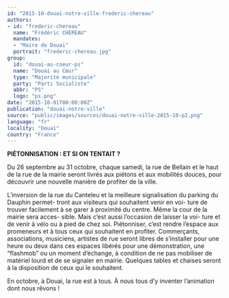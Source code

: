 ```yaml
---
id: "2015-10-douai-notre-ville-frederic-chereau"
authors:
- id: "frederic-chereau"
  name: "Frédéric CHÉREAU"
  mandates: 
  - "Maire de Douai"
  portrait: "frederic-chereau.jpg"
group:
  id: "douai-au-coeur-ps"
  name: "Douai au Cœur"
  type: "Majorité municipale"
  party: "Parti Socialiste"
  abbr: "PS"
  logo: "ps.png"
date: "2015-10-01T00:00:00Z"
publication: "douai-notre-ville"
source: "public/images/sources/douai-notre-ville-2015-10-p2.png"
language: "fr"
locality: "Douai"
country: "France"
---
```


**PIÉTONNISATION : ET SI ON TENTAIT ?**

Du 26 septembre au 31 octobre, chaque samedi, la rue de Bellain et le haut de la rue de la mairie seront livrés aux piétons et aux mobilités douces, pour découvrir une nouvelle manière de profiter de la ville.

L’inversion de la rue du Canteleu et la meilleure signalisation du parking du Dauphin permet-
tront aux visiteurs qui souhaitent venir en voi-
ture de trouver facilement à se garer à proximité du centre. Même la cour de la mairie sera acces-
sible. Mais c’est aussi l’occasion de laisser la voi-
ture et de venir à vélo ou à pied de chez soi.
Piétonniser, c’est rendre l’espace aux promeneurs et à tous ceux qui souhaitent en profiter. Commerçants, associations, musiciens, artistes de rue seront libres de s’installer pour une heure ou deux dans ces espaces libérés pour une démonstration, une “flashmob” ou un moment d’échange, à condition de ne pas mobiliser de matériel lourd et de se signaler en mairie. Quelques tables et chaises seront à la disposition de ceux qui le souhaitent.

En octobre, à Douai, la rue est à tous. À nous tous d’y inventer l’animation dont nous rêvons !
